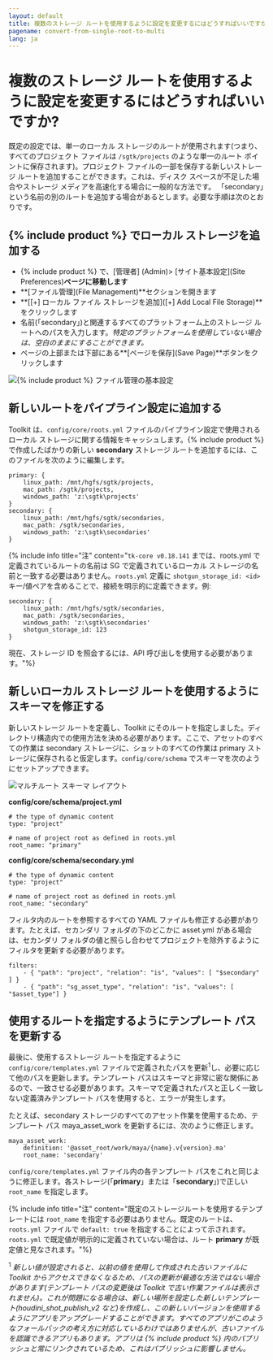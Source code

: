 ```yaml
---
layout: default
title: 複数のストレージ ルートを使用するように設定を変更するにはどうすればいいですか?
pagename: convert-from-single-root-to-multi
lang: ja
---
```


# 複数のストレージ ルートを使用するように設定を変更するにはどうすればいいですか?

既定の設定では、単一のローカル ストレージのルートが使用されます(つまり、すべてのプロジェクト ファイルは `/sgtk/projects` のような単一のルート ポイントに保存されます)。プロジェクト ファイルの一部を保存する新しいストレージ ルートを追加することができます。これは、ディスク スペースが不足した場合やストレージ メディアを高速化する場合に一般的な方法です。
「secondary」という名前の別のルートを追加する場合があるとします。必要な手順は次のとおりです。

## {% include product %} でローカル ストレージを追加する

- {% include product %} で、[管理者] (Admin)> [サイト基本設定](Site Preferences)**ページに移動します**
- **[ファイル管理](File Management)**セクションを開きます
- **[[+] ローカル ファイル ストレージを追加]([+] Add Local File Storage)**をクリックします
- 名前(「secondary」)と関連するすべてのプラットフォーム上のストレージ ルートへのパスを入力します。*特定のプラットフォームを使用していない場合は、空白のままにすることができます。*
- ページの上部または下部にある**[ページを保存](Save Page)**ボタンをクリックします

![{% include product %} ファイル管理の基本設定](images/shotgun-pref-file-management.png)

## 新しいルートをパイプライン設定に追加する

Toolkit は、`config/core/roots.yml` ファイルのパイプライン設定で使用されるローカル ストレージに関する情報をキャッシュします。{% include product %} で作成したばかりの新しい **secondary** ストレージ ルートを追加するには、このファイルを次のように編集します。

    primary: {
        linux_path: /mnt/hgfs/sgtk/projects,
        mac_path: /sgtk/projects,
        windows_path: 'z:\sgtk\projects'
    }
    secondary: {
        linux_path: /mnt/hgfs/sgtk/secondaries,
        mac_path: /sgtk/secondaries,
        windows_path: 'z:\sgtk\secondaries'
    }

{% include info title="注" content="`tk-core v0.18.141` までは、roots.yml で定義されているルートの名前は SG で定義されているローカル ストレージの名前と一致する必要はありません。`roots.yml` 定義に `shotgun_storage_id: <id>` キー/値ペアを含めることで、接続を明示的に定義できます。例:

    secondary: {
        linux_path: /mnt/hgfs/sgtk/secondaries,
        mac_path: /sgtk/secondaries,
        windows_path: 'z:\sgtk\secondaries'
        shotgun_storage_id: 123
    }

現在、ストレージ ID を照会するには、API 呼び出しを使用する必要があります。"%}

## 新しいローカル ストレージ ルートを使用するようにスキーマを修正する

新しいストレージ ルートを定義し、Toolkit にそのルートを指定しました。ディレクトリ構造内での使用方法を決める必要があります。ここで、アセットのすべての作業は secondary ストレージに、ショットのすべての作業は primary ストレージに保存されると仮定します。`config/core/schema` でスキーマを次のようにセットアップできます。

![マルチルート スキーマ レイアウト](images/schema-multi-root.png)

**config/core/schema/project.yml**

    # the type of dynamic content
    type: "project"

    # name of project root as defined in roots.yml
    root_name: "primary"

**config/core/schema/secondary.yml**

    # the type of dynamic content
    type: "project"

    # name of project root as defined in roots.yml
    root_name: "secondary"

フィルタ内のルートを参照するすべての YAML ファイルも修正する必要があります。たとえば、セカンダリ フォルダの下のどこかに asset.yml がある場合は、セカンダリ フォルダの値と照らし合わせてプロジェクトを除外するようにフィルタを更新する必要があります。

    filters:
        - { "path": "project", "relation": "is", "values": [ "$secondary" ] }
        - { "path": "sg_asset_type", "relation": "is", "values": [ "$asset_type"] }

## 使用するルートを指定するようにテンプレート パスを更新する

最後に、使用するストレージ ルートを指定するように `config/core/templates.yml` ファイルで定義されたパスを更新<sup>1</sup>し、必要に応じて他のパスを更新します。テンプレート パスはスキーマと非常に密な関係にあるので、一致させる必要があります。スキーマで定義されたパスと正しく一致しない定義済みテンプレート パスを使用すると、エラーが発生します。

たとえば、secondary ストレージのすべてのアセット作業を使用するため、テンプレート パス maya_asset_work を更新するには、次のように修正します。

    maya_asset_work:
        definition: '@asset_root/work/maya/{name}.v{version}.ma'
        root_name: 'secondary'

`config/core/templates.yml` ファイル内の各テンプレート パスをこれと同じように修正します。各ストレージ(「**primary**」または「**secondary**」)で正しい `root_name` を指定します。

{% include info title="注" content="既定のストレージルートを使用するテンプレートには `root_name` を指定する必要はありません。既定のルートは、`roots.yml` ファイルで `default: true` を指定することによって示されます。`roots.yml` で既定値が明示的に定義されていない場合は、ルート **primary** が既定値と見なされます。"%}

<sup>1</sup> *新しい値が設定されると、以前の値を使用して作成された古いファイルに Toolkit からアクセスできなくなるため、パスの更新が最適な方法ではない場合があります(テンプレート パスの変更後は Toolkit で古い作業ファイルは表示されません)。これが問題になる場合は、新しい場所を設定した新しいテンプレート(houdini_shot_publish_v2 など)を作成し、この新しいバージョンを使用するようにアプリをアップグレードすることができます。すべてのアプリがこのようなフォールバックの考え方に対応しているわけではありませんが、古いファイルを認識できるアプリもあります。アプリは {% include product %} 内のパブリッシュと常にリンクされているため、これはパブリッシュに影響しません。*
